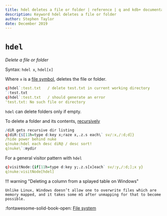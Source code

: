 ```yaml
---
title: hdel deletes a file or folder | reference | q and kdb+ documentation
description: Keyword hdel deletes a file or folder
author: Stephen Taylor
date: December 2019
---
```

# `hdel`


_Delete a file or folder_

Syntax: `hdel x`, `hdel[x]`

Where `x` is a [file symbol](../basics/glossary.md#file-symbol), deletes the file or folder.

```q
q)hdel`:test.txt   / delete test.txt in current working directory
`:test.txt
q)hdel`:test.txt   / should generate an error
'test.txt: No such file or directory
```

`hdel` can delete folders only if empty.

To delete a folder and its contents, [recursively](dotz.md#zs-self)

```q
​/diR gets recursive dir listing​
q)diR:{$[11h=type d:key x;raze x,.z.s each\` sv/:x,/:d;d]}
​/hide power behind nuke​
q)​nuke:hdel​ ​each​ ​​desc diR​@​ / desc sort!​
​q)nuke\`:mydir
```

For a general visitor pattern with `hdel`

```q
​q)visitNode:{if[11h=type d:key y;.z.s[x]each` sv/:y,/:d;];x y}
q)nuke:visitNode[hdel]
```

!!! warning "Deleting a column from a splayed table on Windows"

    Unlike Linux, Windows doesn’t allow one to overwrite files which are memory mapped, and it takes some mS after unmapping for that to become possible.


:fontawesome-solid-book-open:
[File system](../basics/files.md)
